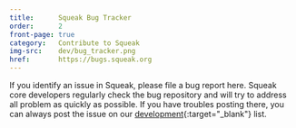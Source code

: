 ```yaml
---
title:      Squeak Bug Tracker
order:      2
front-page: true
category:   Contribute to Squeak
img-src:    dev/bug_tracker.png
href:       https://bugs.squeak.org
---
```

If you identify an issue in Squeak, please file a bug report here. Squeak core developers regularly check the bug repository and will try to address all problem as quickly as possible. If you have troubles posting there, you can always post the issue on our [development]{:target="_blank"} list.

[development]:      https://lists.squeakfoundation.org/pipermail/squeak-dev/

